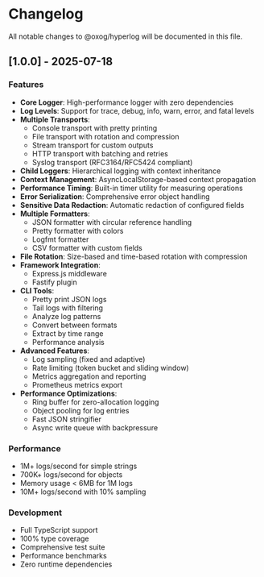 # Changelog

All notable changes to @oxog/hyperlog will be documented in this file.

## [1.0.0] - 2025-07-18

### Features

- **Core Logger**: High-performance logger with zero dependencies
- **Log Levels**: Support for trace, debug, info, warn, error, and fatal levels
- **Multiple Transports**: 
  - Console transport with pretty printing
  - File transport with rotation and compression
  - Stream transport for custom outputs
  - HTTP transport with batching and retries
  - Syslog transport (RFC3164/RFC5424 compliant)
- **Child Loggers**: Hierarchical logging with context inheritance
- **Context Management**: AsyncLocalStorage-based context propagation
- **Performance Timing**: Built-in timer utility for measuring operations
- **Error Serialization**: Comprehensive error object handling
- **Sensitive Data Redaction**: Automatic redaction of configured fields
- **Multiple Formatters**:
  - JSON formatter with circular reference handling
  - Pretty formatter with colors
  - Logfmt formatter
  - CSV formatter with custom fields
- **File Rotation**: Size-based and time-based rotation with compression
- **Framework Integration**:
  - Express.js middleware
  - Fastify plugin
- **CLI Tools**: 
  - Pretty print JSON logs
  - Tail logs with filtering
  - Analyze log patterns
  - Convert between formats
  - Extract by time range
  - Performance analysis
- **Advanced Features**:
  - Log sampling (fixed and adaptive)
  - Rate limiting (token bucket and sliding window)
  - Metrics aggregation and reporting
  - Prometheus metrics export
- **Performance Optimizations**:
  - Ring buffer for zero-allocation logging
  - Object pooling for log entries
  - Fast JSON stringifier
  - Async write queue with backpressure

### Performance
- 1M+ logs/second for simple strings
- 700K+ logs/second for objects
- Memory usage < 6MB for 1M logs
- 10M+ logs/second with 10% sampling

### Development
- Full TypeScript support
- 100% type coverage
- Comprehensive test suite
- Performance benchmarks
- Zero runtime dependencies